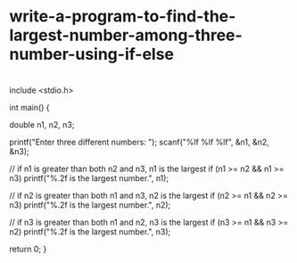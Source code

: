 # write-a-program-to-find-the-largest-number-among-three-number-using-if-else


#

include <stdio.h>

int main() {

  double n1, n2, n3;

  printf("Enter three different numbers: ");
  scanf("%lf %lf %lf", &n1, &n2, &n3);

  // if n1 is greater than both n2 and n3, n1 is the largest
  if (n1 >= n2 && n1 >= n3)
    printf("%.2f is the largest number.", n1);

  // if n2 is greater than both n1 and n3, n2 is the largest
  if (n2 >= n1 && n2 >= n3)
    printf("%.2f is the largest number.", n2);

  // if n3 is greater than both n1 and n2, n3 is the largest
  if (n3 >= n1 && n3 >= n2)
    printf("%.2f is the largest number.", n3);

  return 0;
}
